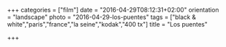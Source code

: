 +++
categories = ["film"]
date = "2016-04-29T08:12:31+02:00"
orientation = "landscape"
photo = "2016-04-29-los-puentes"
tags = ["black & white","paris","france","la seine","kodak","400 tx"]
title = "Los puentes"

+++
